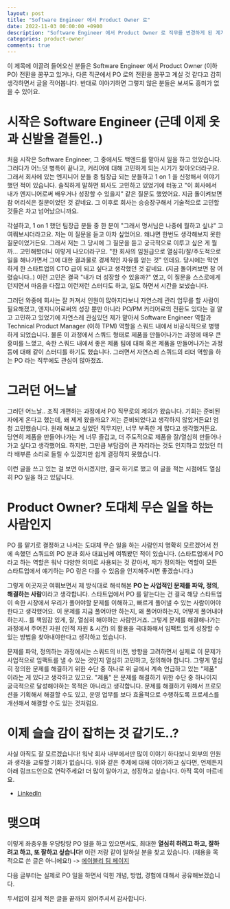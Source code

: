 ```yaml
---
layout: post
title: "Software Engineer 에서 Product Owner 로"
date: 2022-11-03 00:00:00 +0900
description: "Software Engineer 에서 Product Owner 로 직무를 변경하게 된 계기와 경험, 후기에 대한 것이 궁금하시다면 보셔도 좋습니다"
categories: product-owner
comments: true
---
```


이 제목에 이끌려 들어오신 분들은 Software Engineer 에서 Product Owner (이하 PO) 전환을 꿈꾸고 있거나, 다른 직군에서 PO 로의 전환을 꿈꾸고 계실 것 같다고 감히 생각하면서 글을 적어봅니다. 반대로 이야기하면 그렇지 않은 분들은 보셔도 흥미가 없을 수 있어요.

# 시작은 Software Engineer (근데 이제 옷과 신발을 곁들인..)

처음 시작은 Software Engineer, 그 중에서도 백엔드를 맡아서 일을 하고 있었습니다. 그러다가 어느덧 병특이 끝나고, 커리어에 대해 고민하게 되는 시기가 찾아오더라구요. 그래서 회사에 있는 엔지니어 분들 중 팀장급 되는 분들하고 1 on 1 을 신청해서 이야기했던 적이 있습니다. 솔직하게 말하면 퇴사도 고민하고 있었기에 터놓고 "이 회사에서 내가 엔지니어로써 배우거나 성장할 수 있을지" 같은 질문도 했었어요. 지금 돌이켜보면 참 어리석은 질문이었던 것 같네요. 그 이후로 회사는 승승장구해서 기술적으로 고민할 것들은 차고 넘어났으니까요. 

각설하고, 1 on 1 했던 팀장급 분들 중 한 분이 "그래서 명서님은 나중에 뭘하고 싶냐" 고 여쭤보시더라고요. 저는 이 질문을 듣고 아차 싶었어요. 왜냐면 한번도 생각해보지 못한 질문이었거든요. 그래서 저는 그 당시에 그 질문을 듣고 궁극적으로 이루고 싶은 게 뭘까... 고민해봤더니 이렇게 나오더라구요. "한 회사의 임원급으로 열심히/잘/주도적으로 일을 해나가면서 그에 대한 결과물로 경제적인 자유를 얻는 것" 인데요. 당시에는 막연하게 한 스타트업의 CTO 급이 되고 싶다고 생각했던 것 같네요. (지금 돌이켜보면 참 어렸습니다..) 이런 고민은 결국 "내가 더 성장할 수 있을까?" 였고, 이 질문을 스스로에게 던지면서 마음을 다잡고 이런저런 스터디도 하고, 일도 하면서 시간을 보냈습니다.

그러던 와중에 회사는 잘 커져서 인원이 많아지다보니 자연스레 관리 업무를 할 사람이 필요해졌고, 엔지니어로써의 성장 뿐만 아니라 PO/PM 커리어로의 전환도 있다는 걸 알고 고민하고 있었기에 자연스레 관심있던 제가 맡아서 Software Engineer 역할과 Technical Product Manager (이하 TPM) 역할을 스쿼드 내에서 비공식적으로 병행하게 되었습니다. 물론 이 과정에서 스쿼드 형태로 제품을 만들어나가는 과정에 매우 큰 흥미를 느꼈고, 속한 스쿼드 내에서 좋은 제품 팀에 대해 혹은 제품을 만들어나가는 과정 등에 대해 같이 스터디를 하기도 했습니다. 그러면서 자연스레 스쿼드의 리더 역할을 하는 PO 라는 직무에도 관심이 많아졌죠. 

# 그러던 어느날

그러던 어느날.. 조직 개편하는 과정에서 PO 직무로의 제의가 왔습니다. 기회는 준비된 자에게 온다고 했는데, 왜 제게 왔을까요? 저는 준비되었다고 생각하지 않았거든요! 엄청 고민했습니다. 원래 해보고 싶었던 직무지만, 너무 부족한 게 많다고 생각했거든요. 당연히 제품을 만들어나가는 게 너무 즐겁고, 더 주도적으로 제품을 잘/열심히 만들어나가고 싶다고 생각했어요. 하지만, 그만큼 부담감이 큰 자리라는 것도 인지하고 있었던 터라 배부른 소리로 들릴 수 있겠지만 쉽게 결정하지 못했습니다.

이런 글을 쓰고 있는 걸 보면 아시겠지만, 결국 하기로 했고 이 글을 적는 시점에도 열심히 PO 일을 하고 있답니다.

# Product Owner? 도대체 무슨 일을 하는 사람인지

PO 를 맡기로 결정하고 나서는 도대체 무슨 일을 하는 사람인지 명확히 모르겠어서 전에 속했던 스쿼드의 PO 분과 회사 대표님께 여쭤봤던 적이 있습니다. (스타트업에서 PO 라고 하는 역할은 워낙 다양한 의미로 사용되는 것 같아서, 제가 정의하는 역할이 모든 스타트업에서 얘기하는 PO 랑은 다를 수 있음을 인지해주시면 좋겠습니다.)

그렇게 이곳저곳 여쭤보면서 제 방식대로 해석해본 **PO 는 사업적인 문제를 파악, 정의, 해결하는 사람**이라고 생각합니다. 스타트업에서 PO 를 맡는다는 건 결국 해당 스타트업이 속한 시장에서 우리가 풀어야할 문제를 이해하고, 빠르게 풀어낼 수 있는 사람이어야 한다고 생각했어요. 이 문제를 지금 풀어야만 하는지, 왜 풀어야하는지, 어떻게 풀어내야 하는지.. 를 책임감 있게, 잘, 열심히 해야하는 사람인거죠. 그렇게 문제를 해결해나가는 과정에서 주어진 자원 (인적 자원 & 시간) 의 활용을 극대화해서 임팩트 있게 성장할 수 있는 방법을 찾아내야한다고 생각하고 있습니다.

문제를 파악, 정의하는 과정에서는 스쿼드의 비전, 방향을 고려하면서 실제로 이 문제가 사업적으로 임팩트를 낼 수 있는 것인지 열심히 고민하고, 정의해야 합니다. 그렇게 열심히 정의한 문제를 해결하기 위한 수단 중 하나로 위 글에서 계속 언급하고 있는 "제품" 이라는 게 있다고 생각하고 있고요. "제품" 은 문제를 해결하기 위한 수단 중 하나이지 궁극적으로 달성해야하는 목적은 아니라고 생각합니다. 문제를 해결하기 위해서 프로모션을 기획해서 해결할 수도 있고, 운영 업무를 보다 효율적으로 수행하도록 프로세스를 개선해서 해결할 수도 있는 것처럼요.

# 이제 슬슬 감이 잡히는 것 같기도..?

사실 아직도 잘 모르겠습니다! 워낙 회사 내부에서만 많이 이야기 하다보니 외부의 인원과 생각을 교류할 기회가 없습니다. 위와 같은 주제에 대해 이야기하고 싶다면, 언제든지 아래 링크드인으로 연락주세요! 더 많이 알아가고, 성장하고 싶습니다. 아직 목이 마르네요.

- [LinkedIn](https://www.linkedin.com/in/myungseokang/)

# 맺으며

이렇게 좌충우돌 우당탕탕 PO 일을 하고 있으면서도, 최대한 **열심히 하려고 하고, 잘하려고 하고, 또 잘하고 싶습니다!** 이런 저랑 같이 일하실 분을 찾고 있습니다. (채용을 목적으로 쓴 글은 아니에요!) -> [에이블리 팀 페이지](https://ably.team)

다음 글부터는 실제로 PO 일을 하면서 익힌 개념, 방법, 경험에 대해서 공유해보겠습니다. 

두서없이 길게 적은 글을 끝까지 읽어주셔서 감사합니다.
